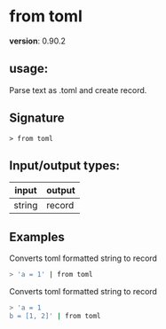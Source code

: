# from toml

**version**: 0.90.2

## **usage**:

Parse text as .toml and create record.

## Signature

`> from toml `

## Input/output types:

| input  | output |
| ------ | ------ |
| string | record |

## Examples

Converts toml formatted string to record

```bash
> 'a = 1' | from toml
```

Converts toml formatted string to record

```bash
> 'a = 1
b = [1, 2]' | from toml
```
